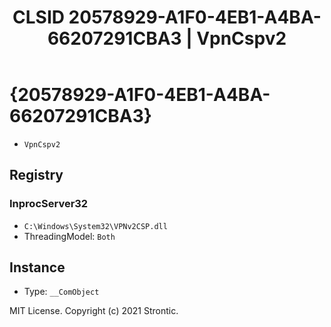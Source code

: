 ﻿---
title: "CLSID 20578929-A1F0-4EB1-A4BA-66207291CBA3 | VpnCspv2"
excerpt: What is COM-Object CLSID 20578929-A1F0-4EB1-A4BA-66207291CBA3?
---

# {20578929-A1F0-4EB1-A4BA-66207291CBA3}

* `VpnCspv2`

## Registry


### InprocServer32

* `C:\Windows\System32\VPNv2CSP.dll`
* ThreadingModel: `Both`

## Instance

* Type: `__ComObject`

MIT License. Copyright (c) 2021 Strontic.



